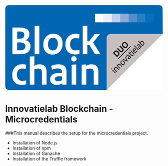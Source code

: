 <p align="center">
    <img src="innovatielab.png"/>    
</p>
<p align="center">
    <h1>Innovatielab Blockchain - Microcredentials</h1>
</p>

###This manual describes the setup for the microcredentials project.
* Installation of Node.js
* Installation of npm
* Installation of Ganache
* Installation of the Truffle framework


